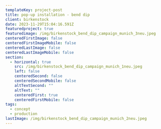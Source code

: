 ```yaml
---
templateKey: project-post
title: pop-up installation - bend dip
client: birkenstock
date: 2023-11-29T15:04:16.591Z
featuredproject: true
featuredimage: /img/birkenstock_bend_dip_campaign_munich_3neu.jpeg
centeredFirstImage: false
centeredFirstImageMobile: false
centeredLastImage: false
centeredLastImageMobile: false
section:
  - horizontal: true
    src: /img/birkenstock_bend_dip_campaign_munich_1neu.jpeg
    left: false
    centeredSecond: false
    centeredSecondMobile: false
    altTextSecond: ""
    altText: ""
    centeredFirst: true
    centeredFirstMobile: false
tags:
  - concept
  - production
lastImage: /img/birkenstock_bend_dip_campaign_munich_2neu.jpeg
---
```

